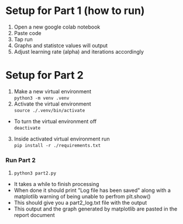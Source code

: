 # Setup for Part 1 (how to run) 

1. Open a new google colab notebook
2. Paste code
3. Tap run 
4. Graphs and statistce values will output
5. Adjust learning rate (alpha) and iterations accordingly 

# Setup for Part 2 

1. Make a new virtual environment <br />
   `python3 -m venv .venv`
2. Activate the virtual environment <br />
   `source ./.venv/bin/activate` <br />

- To turn the virtual environment off <br />
  `deactivate`

3. Inside activated virtual environment run <br />
   `pip install -r ./requirements.txt`

### Run Part 2

1. `python3 part2.py`
- It takes a while to finish processing
- When done it should print "Log file has been saved" along with a matplotlib warning of being unable to perfrom plt.show()
- This should give you a part2_log.txt file with the output
- This output and the graph generated by matplotlib are pasted in the report document

  
